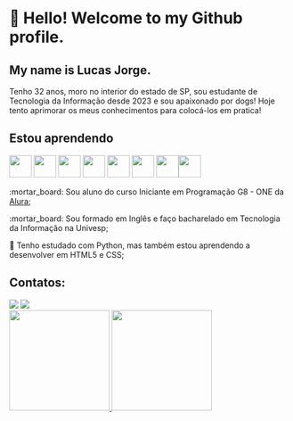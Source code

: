 # 👋 Hello! Welcome to my Github profile.
## My name is Lucas Jorge.

Tenho 32 anos, moro no interior do estado de SP, sou estudante de Tecnologia da Informação desde 2023 e sou apaixonado por dogs! Hoje tento aprimorar os meus conhecimentos para colocá-los em pratica! 

## Estou aprendendo

<img width="40px" src="https://cdn.jsdelivr.net/gh/devicons/devicon@latest/icons/html5/html5-original-wordmark.svg" /> <img width="40px" src="https://cdn.jsdelivr.net/gh/devicons/devicon@latest/icons/css3/css3-original-wordmark.svg" /> <img width="40px" src="https://cdn.jsdelivr.net/gh/devicons/devicon@latest/icons/javascript/javascript-original.svg" /> <img width="40px" src="https://cdn.jsdelivr.net/gh/devicons/devicon@latest/icons/vscode/vscode-original.svg" /> <img width="40px" src="https://cdn.jsdelivr.net/gh/devicons/devicon@latest/icons/github/github-original.svg" /> <img width="40px" src="https://cdn.jsdelivr.net/gh/devicons/devicon@latest/icons/vercel/vercel-original.svg" /> <img width="40px" src="https://cdn.jsdelivr.net/gh/devicons/devicon@latest/icons/python/python-original-wordmark.svg" /><img width="40px" src="https://cdn.jsdelivr.net/gh/devicons/devicon@latest/icons/java/java-original-wordmark.svg" />
          

<p align="left"> :mortar_board: Sou aluno do curso Iniciante em Programação G8 - ONE da <a href="https://www.alura.com.br/">Alura</a>;</p>
<p align="left"> :mortar_board: Sou formado em Inglês e faço bacharelado em Tecnologia da Informação na Univesp;</p>
<p align="left"> 🌱 Tenho estudado com Python, mas também estou aprendendo a desenvolver em HTML5 e CSS;</p>

## Contatos:

<div>
<a href = "mailto:contato@lucasjsilva.brito@gmail.com"><img src="https://img.shields.io/badge/Gmail-D14836?style=for-the-badge&logo=gmail&logoColor=white" target="_blank"></a>
<a href="https://www.linkedin.com/in/lucas-silva-desenvolvedor-junior-fe?utm_source=share&utm_campaign=share_via&utm_content=profile&utm_medium=android_app" target="_blank"><img src="https://img.shields.io/badge/-LinkedIn-%230077B5?style=for-the-badge&logo=linkedin&logoColor=white" target="_blank"></a>
</div>


<div>
   <a href="https://github.com/L1u2c">
   <img height="180em" src="https://github-readme-stats.vercel.app/api/top-langs/?username=L1u2c&layout=compact&langs_count=6&theme=tokyonight"/>
   <img height="180em" src="https://github-readme-stats.vercel.app/api?username=L1u2c&show_icons=true&theme=dracula&include_all_commits=true&count_private=true"/>

</div>
